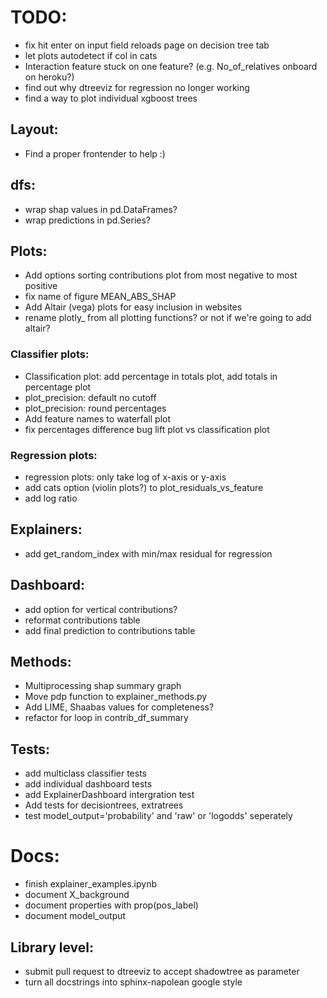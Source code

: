 
# TODO:
- fix hit enter on input field reloads page on decision tree tab
- let plots autodetect if col in cats
- Interaction feature stuck on one feature? (e.g. No_of_relatives onboard on heroku?)
- find out why dtreeviz for regression no longer working
- find a way to plot individual xgboost trees

## Layout:
- Find a proper frontender to help :)

## dfs:
- wrap shap values in pd.DataFrames?
- wrap predictions in pd.Series?

## Plots:
- Add options sorting contributions plot from most negative to most positive
- fix name of figure MEAN_ABS_SHAP
- Add Altair (vega) plots for easy inclusion in websites
- rename plotly_ from all plotting functions? or not if we're going to add altair?

### Classifier plots:
- Classification plot: add percentage in totals plot, add totals in percentage plot
- plot_precision: default no cutoff
- plot_precision: round percentages
- Add feature names to waterfall plot
- fix percentages difference bug lift plot vs classification plot

### Regression plots:
- regression plots: only take log of x-axis or y-axis
- add cats option (violin plots?) to plot_residuals_vs_feature
- add log ratio

## Explainers:
- add get_random_index with min/max residual for regression

## Dashboard:
- add option for vertical contributions?
- reformat contributions table
- add final prediction to contributions table

## Methods:
- Multiprocessing shap summary graph 
- Move pdp function to explainer_methods.py
- Add LIME, Shaabas values for completeness?
- refactor for loop in contrib_df_summary

## Tests:
- add multiclass classifier tests
- add individual dashboard tests
- add ExplainerDashboard intergration test
- Add tests for decisiontrees, extratrees
- test model_output='probability' and 'raw' or 'logodds' seperately

# Docs:
- finish explainer_examples.ipynb
- document X_background
- document properties with prop(pos_label)
- document model_output

## Library level:
- submit pull request to dtreeviz to accept shadowtree as parameter
- turn all docstrings into sphinx-napolean google style

